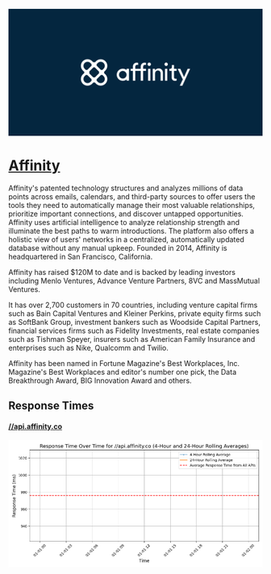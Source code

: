 [![Visit Affinity](imagePreview.png)](https://affinity.co)

# [Affinity](https://affinity.co)

Affinity's patented technology structures and analyzes millions of data points across emails, calendars, and third-party sources to offer users the tools they need to automatically manage their most valuable relationships, prioritize important connections, and discover untapped opportunities. Affinity uses artificial intelligence to analyze relationship strength and illuminate the best paths to warm introductions. The platform also offers a holistic view of users' networks in a centralized, automatically updated database without any manual upkeep. Founded in 2014, Affinity is headquartered in San Francisco, California. 

Affinity has raised $120M to date and is backed by leading investors including Menlo Ventures, Advance Venture Partners, 8VC and MassMutual Ventures.

It has over 2,700 customers in 70 countries, including venture capital firms such as Bain Capital Ventures and Kleiner Perkins, private equity firms such as SoftBank Group, investment bankers such as Woodside Capital Partners, financial services firms such as Fidelity Investments, real estate companies such as Tishman Speyer, insurers such as American Family Insurance and enterprises such as Nike, Qualcomm and Twilio.

Affinity has been named in Fortune Magazine's Best Workplaces, Inc. Magazine's Best Workplaces and editor's number one pick, the Data Breakthrough Award, BIG Innovation Award and others.

## Response Times

#### [//api.affinity.co](https:////api.affinity.co)

![//api.affinity.co](response-time-charts/2f2f6170692e616666696e6974792e636f.png)
